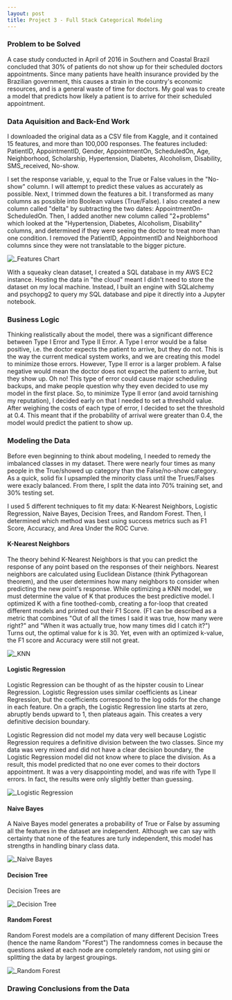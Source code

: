 ```yaml
---
layout: post
title: Project 3 - Full Stack Categorical Modeling 
---
```



### Problem to be Solved
A case study conducted in April of 2016 in Southern and Coastal Brazil concluded that 30% of patients do not show up for their scheduled doctors appointments. Since many patients have health insurance provided by the Brazilian government, this causes a strain in the country's economic resources, and is a general waste of time for doctors. My goal was to create a model that predicts how likely a patient is to arrive for their scheduled appointment.

### Data Aquisition and Back-End Work
I downloaded the original data as a CSV file from Kaggle, and it contained 15 features, and more than 100,000 responses. The features included: PatientID, AppointmentID, Gender, AppointmentOn, ScheduledOn, Age, Neighborhood, Scholarship, Hypertension, Diabetes, Alcoholism, Disability, SMS_received, No-show. 

I set the response variable, y, equal to the True or False values in the "No-show" column. I will attempt to predict these values as accurately as possible. Next, I trimmed down the features a bit. I transformed as many columns as possible into Boolean values (True/False). I also created a new column called "delta" by subtracting the two dates: AppointmentOn-ScheduledOn. Then, I added another new column called "2+problems" which looked at the "Hypertension, Diabetes, Alcoholism, Disability" columns, and determined if they were seeing the doctor to treat more than one condition. I removed the PatientID, AppointmentID and Neighborhood columns since they were not translatable to the bigger picture.

![_Features Chart](/images/featureschart.png)

With a squeaky clean dataset, I created a SQL database in my AWS EC2 instance. Hosting the data in "the cloud" meant I didn't need to store the dataset on my local machine. Instead, I built an engine with SQLalchemy and psychopg2 to query my SQL database and pipe it directly into a Jupyter notebook. 

### Business Logic
Thinking realistically about the model, there was a significant difference between Type I Error and Type II Error. A Type I error would be a false positive, i.e. the doctor expects the patient to arrive, but they do not. This is the way the current medical system works, and we are creating this model to minimize those errors. However, Type II error is a larger problem. A false negative would mean the doctor does not expect the patient to arrive, but they show up. Oh no! This type of error could cause major scheduling backups, and make people question why they even decided to use my model in the first place. So, to minimize Type II error (and avoid tarnishing my reputation), I decided early on that I needed to set a threshold value. After weighing the costs of each type of error, I decided to set the threshold at 0.4. This meant that if the probability of arrival were greater than 0.4, the model would predict the patient to show up. 

### Modeling the Data
Before even beginning to think about modeling, I needed to remedy the imbalanced classes in my dataset. There were nearly four times as many people in the True/showed up category than the False/no-show category. As a quick, solid fix I upsampled the minority class until the Trues/Falses were exacly balanced. From there, I split the data into 70% training set, and 30% testing set. 

I used 5 different techniques to fit my data: K-Nearest Neighbors, Logistic Regression, Naive Bayes, Decision Trees, and Random Forest. Then, I determined which method was best using success metrics such as F1 Score, Accuracy, and Area Under the ROC Curve. 

#### K-Nearest Neighbors
The theory behind K-Nearest Neighbors is that you can predict the response of any point based on the responses of their neighbors. Nearest neighbors are calculated using Euclidean Distance (think Pythagorean theorem), and the user determines how many neighbors to consider when predicting the new point's response. While optimizing a KNN model, we must determine the value of K that produces the best predictive model. I optimized K with a fine toothed-comb, creating a for-loop that created different models and printed out their F1 Score. (F1 can be described as a metric that combines "Out of all the times I said it was true, how many were right?" and "When it was actually true, how many times did I catch it?") Turns out, the optimal value for k is 30. Yet, even with an optimized k-value, the F1 score and Accuracy were still not great. 

![_KNN](/images/KNN.png)

#### Logistic Regression
Logistic Regression can be thought of as the hipster cousin to Linear Regression. Logistic Regression uses similar coefficients as Linear Regression, but the coefficients correspond to the log odds for the change in each feature. On a graph, the Logistic Regression line starts at zero, abruptly bends upward to 1, then plateaus again. This creates a very definitive decision boundary. 

Logistic Regression did not model my data very well because Logistic Regression requires a definitive division between the two classes. Since my data was very mixed and did not have a clear decision boundary, the Logistic Regression model did not know where to place the division. As a result, this model predicted that no one ever comes to their doctors appointment. It was a very disappointing model, and was rife with Type II errors. In fact, the results were only slightly better than guessing.

![_Logistic Regression](/images/LogReg.png)

#### Naive Bayes
A Naive Bayes model generates a probability of True or False by assuming all the features in the dataset are independent. Although we can say with certainty that none of the features are turly independent, this model has strengths in handling binary class data. 

![_Naive Bayes](/images/NaiveBayes.png)


#### Decision Tree
Decision Trees are 

![_Decision Tree](/images/DecisionTree.jpg)


#### Random Forest
Random Forest models are a compilation of many different Decision Trees (hence the name Random "Forest") The randomness comes in because the questions asked at each node are completely random, not using gini or splitting the data by largest groupings.  

![_Random Forest](/images/Random.png)

### Drawing Conclusions from the Data

